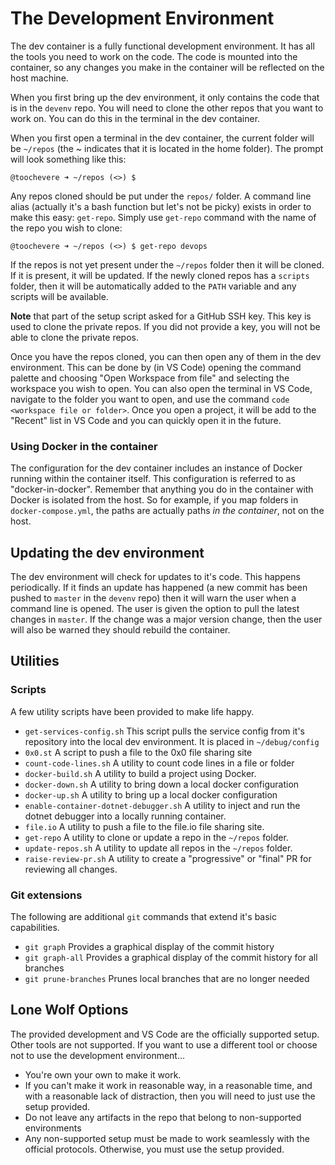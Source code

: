 # The Development Environment

The dev container is a fully functional development environment.  It has all the tools you need to work on the code.  The code is mounted into the container, so any changes you make in the container will be reflected on the host machine.  

When you first bring up the dev environment, it only contains the code that is in the `devenv` repo.  You will need to clone the other repos that you want to work on.  You can do this in the terminal in the dev container.  

When you first open a terminal in the dev container, the current folder will be `~/repos` (the ~ indicates that it is located in the home folder).  The prompt will look something like this: 

```
@toochevere ➜ ~/repos (<>) $
```

Any repos cloned should be put under the `repos/` folder.  A command line alias (actually it's a bash function but let's not be picky) exists in order to make this easy:  `get-repo`.  Simply use `get-repo` command with the name of the repo you wish to clone:

```
@toochevere ➜ ~/repos (<>) $ get-repo devops
```

If the repos is not yet present under the `~/repos` folder then it will be cloned.  If it is present, it will be updated.   If the newly cloned repos has a `scripts` folder, then it will be automatically added to the `PATH` variable and any scripts will be available.  

**Note** that part of the setup script asked for a GitHub SSH key.  This key is used to clone the private repos.  If you did not provide a key, you will not be able to clone the private repos. 

Once you have the repos cloned, you can then open any of them in the dev environment.  This can be done by (in VS Code) opening the command palette and choosing "Open Workspace from file" and selecting the workspace you wish to open.  You can also open the terminal in VS Code, navigate to the folder you want to open, and use the command `code <workspace file or folder>`.  Once you open a project, it will be add to the "Recent" list in VS Code and you can quickly open it in the future. 

### Using Docker in the container

The configuration for the dev container includes an instance of Docker running within the container itself.  This configuration is referred to as "docker-in-docker".  Remember that anything you do in the container with Docker is isolated from the host.  So for example, if you map folders in `docker-compose.yml`, the paths are actually paths _in the container_, not on the host.

## Updating the dev environment

The dev environment will check for updates to it's code.  This happens periodically.  If it finds an update has happened (a new commit has been pushed to `master` in the `devenv` repo) then it will warn the user when a command line is opened.  The user is given the option to pull the latest changes in `master`.  If the change was a major version change, then the user will also be warned they should rebuild the container. 

## Utilities

### Scripts 

A few utility scripts have been provided to make life happy.

* `get-services-config.sh` This script pulls the service config from it's repository into the local dev environment.  It is placed in `~/debug/config`
* `0x0.st` A script to push a file to the 0x0 file sharing site
* `count-code-lines.sh` A utility to count code lines in a file or folder
* `docker-build.sh` A utility to build a project using Docker.
* `docker-down.sh` A utility to bring down a local docker configuration
* `docker-up.sh` A utility to bring up a local docker configuration
* `enable-container-dotnet-debugger.sh` A utility to inject and run the dotnet debugger into a locally running container.
* `file.io` A utility to push a file to the file.io file sharing site.
* `get-repo` A utility to clone or update a repo in the `~/repos` folder.
* `update-repos.sh` A utility to update all repos in the `~/repos` folder.
* `raise-review-pr.sh` A utility to create a "progressive" or "final" PR for reviewing all changes. 

### Git extensions 

The following are additional `git` commands that extend it's basic capabilities. 

* `git graph` Provides a graphical display of the commit history
* `git graph-all` Provides a graphical display of the commit history for all branches
* `git prune-branches` Prunes local branches that are no longer needed

## Lone Wolf Options

The provided development and VS Code are the officially supported setup.  Other tools are not supported.  If you want to use a different tool or choose not to use the development environment...

* You're own your own to make it work.
* If you can't make it work in reasonable way, in a reasonable time, and with a reasonable lack of distraction, then you will need to just use the setup provided.
* Do not leave any artifacts in the repo that belong to non-supported environments
* Any non-supported setup must be made to work seamlessly with the official protocols.  Otherwise, you must use the setup provided. 
